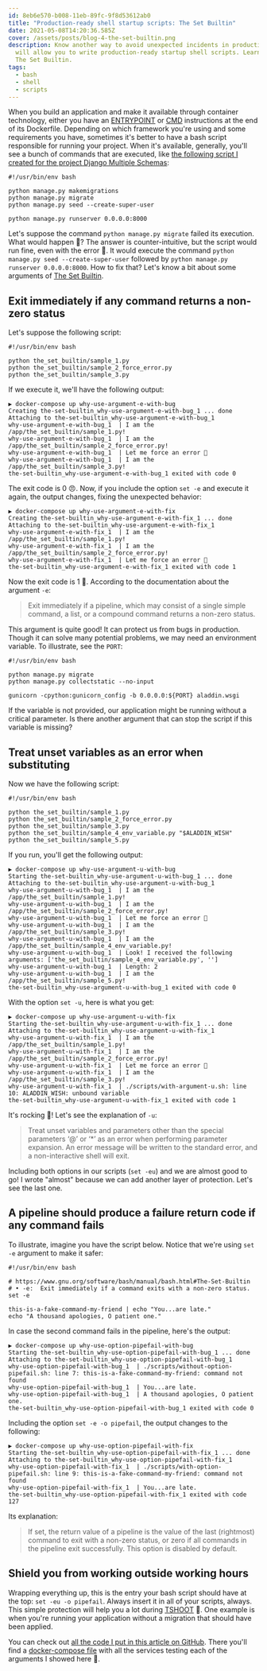 ```yaml
---
id: 8eb6e570-b008-11eb-89fc-9f8d53612ab0
title: "Production-ready shell startup scripts: The Set Builtin"
date: 2021-05-08T14:20:36.585Z
cover: /assets/posts/blog-4-the-set-builtin.png
description: Know another way to avoid unexpected incidents in production. It
  will allow you to write production-ready startup shell scripts. Learn about
  The Set Builtin.
tags:
  - bash
  - shell
  - scripts
---
```

When you build an application and make it available through container technology, either you have an [ENTRYPOINT](https://docs.docker.com/engine/reference/builder/#entrypoint) or [CMD](https://docs.docker.com/engine/reference/builder/#cmd) instructions at the end of its Dockerfile. Depending on which framework you're using and some requirements you have, sometimes it's better to have a bash script responsible for running your project. When it's available, generally, you'll see a bunch of commands that are executed, like [the following script I created for the project Django Multiple Schemas](https://github.com/willianantunes/django-multiple-schemas/blob/9b44d21c31c51b86d7089ac429fff8a14f8899b6/scripts/start-development.sh):

```shell
#!/usr/bin/env bash

python manage.py makemigrations
python manage.py migrate
python manage.py seed --create-super-user

python manage.py runserver 0.0.0.0:8000
```

Let's suppose the command `python manage.py migrate` failed its execution. What would happen 🤔? The answer is counter-intuitive, but the script would run fine, even with the error 🤯. It would execute the command `python manage.py seed --create-super-user` followed by `python manage.py runserver 0.0.0.0:8000`. How to fix that? Let's know a bit about some arguments of [The Set Builtin](https://www.gnu.org/software/bash/manual/bash.html#The-Set-Builtin).

## Exit immediately if any command returns a non-zero status

Let's suppose the following script:

```shell
#!/usr/bin/env bash

python the_set_builtin/sample_1.py
python the_set_builtin/sample_2_force_error.py
python the_set_builtin/sample_3.py
```

If we execute it, we'll have the following output:

```shellsession
▶ docker-compose up why-use-argument-e-with-bug
Creating the-set-builtin_why-use-argument-e-with-bug_1 ... done
Attaching to the-set-builtin_why-use-argument-e-with-bug_1
why-use-argument-e-with-bug_1  | I am the /app/the_set_builtin/sample_1.py!
why-use-argument-e-with-bug_1  | I am the /app/the_set_builtin/sample_2_force_error.py!
why-use-argument-e-with-bug_1  | Let me force an error 👀
why-use-argument-e-with-bug_1  | I am the /app/the_set_builtin/sample_3.py!
the-set-builtin_why-use-argument-e-with-bug_1 exited with code 0
```

The exit code is 0 😠. Now, if you include the option `set -e` and execute it again, the output changes, fixing the unexpected behavior:

```shellsession
▶ docker-compose up why-use-argument-e-with-fix 
Creating the-set-builtin_why-use-argument-e-with-fix_1 ... done
Attaching to the-set-builtin_why-use-argument-e-with-fix_1
why-use-argument-e-with-fix_1  | I am the /app/the_set_builtin/sample_1.py!
why-use-argument-e-with-fix_1  | I am the /app/the_set_builtin/sample_2_force_error.py!
why-use-argument-e-with-fix_1  | Let me force an error 👀
the-set-builtin_why-use-argument-e-with-fix_1 exited with code 1
```

Now the exit code is 1 🥳. According to the documentation about the argument `-e`:

> Exit immediately if a pipeline, which may consist of a single simple command, a list, or a compound command returns a non-zero status.

This argument is quite good! It can protect us from bugs in production. Though it can solve many potential problems, we may need an environment variable. To illustrate, see the `PORT`:

```shell
#!/usr/bin/env bash

python manage.py migrate
python manage.py collectstatic --no-input

gunicorn -cpython:gunicorn_config -b 0.0.0.0:${PORT} aladdin.wsgi
```

If the variable is not provided, our application might be running without a critical parameter. Is there another argument that can stop the script if this variable is missing?

## Treat unset variables as an error when substituting

Now we have the following script:

```shell
#!/usr/bin/env bash

python the_set_builtin/sample_1.py
python the_set_builtin/sample_2_force_error.py
python the_set_builtin/sample_3.py
python the_set_builtin/sample_4_env_variable.py "$ALADDIN_WISH"
python the_set_builtin/sample_5.py
```

If you run, you'll get the following output:

```shellsession
▶ docker-compose up why-use-argument-u-with-bug
Starting the-set-builtin_why-use-argument-u-with-bug_1 ... done
Attaching to the-set-builtin_why-use-argument-u-with-bug_1
why-use-argument-u-with-bug_1  | I am the /app/the_set_builtin/sample_1.py!
why-use-argument-u-with-bug_1  | I am the /app/the_set_builtin/sample_2_force_error.py!
why-use-argument-u-with-bug_1  | Let me force an error 👀
why-use-argument-u-with-bug_1  | I am the /app/the_set_builtin/sample_3.py!
why-use-argument-u-with-bug_1  | I am the /app/the_set_builtin/sample_4_env_variable.py!
why-use-argument-u-with-bug_1  | Look! I received the following arguments: ['the_set_builtin/sample_4_env_variable.py', '']
why-use-argument-u-with-bug_1  | Length: 2
why-use-argument-u-with-bug_1  | I am the /app/the_set_builtin/sample_5.py!
the-set-builtin_why-use-argument-u-with-bug_1 exited with code 0
```

With the option `set -u`, here is what you get:

```shellsession
▶ docker-compose up why-use-argument-u-with-fix
Starting the-set-builtin_why-use-argument-u-with-fix_1 ... done
Attaching to the-set-builtin_why-use-argument-u-with-fix_1
why-use-argument-u-with-fix_1  | I am the /app/the_set_builtin/sample_1.py!
why-use-argument-u-with-fix_1  | I am the /app/the_set_builtin/sample_2_force_error.py!
why-use-argument-u-with-fix_1  | Let me force an error 👀
why-use-argument-u-with-fix_1  | I am the /app/the_set_builtin/sample_3.py!
why-use-argument-u-with-fix_1  | ./scripts/with-argument-u.sh: line 10: ALADDIN_WISH: unbound variable
the-set-builtin_why-use-argument-u-with-fix_1 exited with code 1
```

It's rocking 🤘! Let's see the explanation of `-u`:

> Treat unset variables and parameters other than the special parameters ‘@’ or ‘*’ as an error when performing parameter expansion. An error message will be written to the standard error, and a non-interactive shell will exit.

Including both options in our scripts (`set -eu`) and we are almost good to go! I wrote "almost" because we can add another layer of protection. Let's see the last one.

## A pipeline should produce a failure return code if any command fails

To illustrate, imagine you have the script below. Notice that we're using `set -e` argument to make it safer:

```shell
#!/usr/bin/env bash

# https://www.gnu.org/software/bash/manual/bash.html#The-Set-Builtin
# • -e:  Exit immediately if a command exits with a non-zero status.
set -e

this-is-a-fake-command-my-friend | echo "You...are late."
echo "A thousand apologies, O patient one."
```

In case the second command fails in the pipeline, here's the output:

```shellsession
▶ docker-compose up why-use-option-pipefail-with-bug
Starting the-set-builtin_why-use-option-pipefail-with-bug_1 ... done
Attaching to the-set-builtin_why-use-option-pipefail-with-bug_1
why-use-option-pipefail-with-bug_1  | ./scripts/without-option-pipefail.sh: line 7: this-is-a-fake-command-my-friend: command not found
why-use-option-pipefail-with-bug_1  | You...are late.
why-use-option-pipefail-with-bug_1  | A thousand apologies, O patient one.
the-set-builtin_why-use-option-pipefail-with-bug_1 exited with code 0
```

Including the option `set -e -o pipefail`, the output changes to the following:

```shellsession
▶ docker-compose up why-use-option-pipefail-with-fix
Starting the-set-builtin_why-use-option-pipefail-with-fix_1 ... done
Attaching to the-set-builtin_why-use-option-pipefail-with-fix_1
why-use-option-pipefail-with-fix_1  | ./scripts/with-option-pipefail.sh: line 9: this-is-a-fake-command-my-friend: command not found
why-use-option-pipefail-with-fix_1  | You...are late.
the-set-builtin_why-use-option-pipefail-with-fix_1 exited with code 127
```

Its explanation:

> If set, the return value of a pipeline is the value of the last (rightmost) command to exit with a non-zero status, or zero if all commands in the pipeline exit successfully. This option is disabled by default.

## Shield you from working outside working hours

Wrapping everything up, this is the entry your bash script should have at the top: `set -eu -o pipefail`. Always insert it in all of your scripts, always. This simple protection will help you a lot during [TSHOOT](https://www.google.com/search?q=what+is+tshoot) 🙏. One example is when you're running your application without a migration that should have been applied.

You can check out [all the code I put in this article on GitHub](https://github.com/willianantunes/tutorials/tree/master/2021/05/the-set-builtin). There you'll find a [docker-compose file](https://github.com/willianantunes/tutorials/blob/605a9bbebf5ec2857a33800275d0518155eb86e9/2021/05/the-set-builtin/docker-compose.yaml) with all the services testing each of the arguments I showed here 🤙.